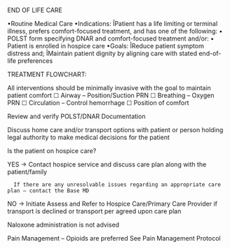 END OF LIFE CARE

•Routine Medical Care
•Indications:
ÎPatient has a life limiting or terminal illness, prefers comfort-focused treatment, and has one of the following:
• POLST form specifying DNAR and comfort-focused treatment and/or:
• Patient is enrolled in hospice care
•Goals:
ÎReduce patient symptom distress and;
ÎMaintain patient dignity by aligning care with stated end-of-life preferences

TREATMENT FLOWCHART:

All interventions should be minimally invasive with the goal to maintain patient comfort
 ☐ Airway – Position/Suction PRN
 ☐ Breathing – Oxygen PRN
 ☐ Circulation – Control hemorrhage
 ☐ Position of comfort

Review and verify POLST/DNAR Documentation

Discuss home care and/or transport options with patient or person holding legal authority to make medical decisions for the patient

Is the patient on hospice care?

YES → Contact hospice service and discuss care plan along with the patient/family
      
      If there are any unresolvable issues regarding an appropriate care plan – contact the Base MD

NO → Initiate Assess and Refer to Hospice Care/Primary Care Provider if transport is declined or transport per agreed upon care plan

Naloxone administration is not advised

Pain Management – Opioids are preferred
See Pain Management Protocol





